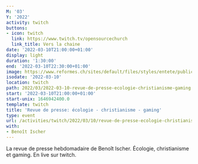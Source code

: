 ```yaml
---
M: '03'
Y: '2022'
activity: twitch
buttons:
- icon: twitch
  link: https://www.twitch.tv/opensourcechurch
  link_title: Vers la chaine
date: '2022-03-10T21:00:00+01:00'
display: light
duration: '1:30:00'
end: '2022-03-10T22:30:00+01:00'
image: https://www.reformes.ch/sites/default/files/styles/entete/public/data/images/comm/257/Beno%C3%AEt%20Ischer.jpg
isodate: '2022-03-10'
location: twitch
path: 2022/03/2022-03-10-revue-de-presse-ecologie-christianisme-gaming.md
start: '2022-03-10T21:00:00+01:00'
start-unix: 1646942400.0
template: twitch
title: 'Revue de presse: écologie - christianisme - gaming'
type: event
url: /activities/twitch/2022/03/10/revue-de-presse-ecologie-christianisme-gaming
with:
- Benoît Ischer
---
```

La revue de presse hebdomadaire de Benoît Ischer. Écologie, christianisme et gaming. En live sur twitch.